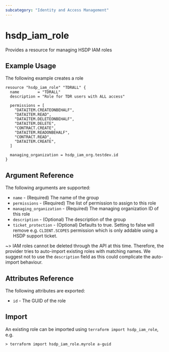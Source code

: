 ```yaml
---
subcategory: "Identity and Access Management"
---
```


# hsdp_iam_role

Provides a resource for managing HSDP IAM roles

## Example Usage

The following example creates a role

```hcl
resource "hsdp_iam_role" "TDRALL" {
  name        = "TDRALL"
  description = "Role for TDR users with ALL access"

  permissions = [
    "DATAITEM.CREATEONBEHALF",
    "DATAITEM.READ",
    "DATAITEM.DELETEONBEHALF",
    "DATAITEM.DELETE",
    "CONTRACT.CREATE",
    "DATAITEM.READONBEHALF",
    "CONTRACT.READ",
    "DATAITEM.CREATE",
  ]

  managing_organization = hsdp_iam_org.testdev.id
}
```

## Argument Reference

The following arguments are supported:

* `name` - (Required) The name of the group
* `permissions` - (Required) The list of permission to assign to this role
* `managing_organization` - (Required) The managing organization ID of this role
* `description` - (Optional) The description of the group
* `ticket_protection` - (Optional) Defaults to true. Setting to false will remove e.g. `CLIENT.SCOPES` permission which is only addable using a HSDP support ticket.

~> IAM roles cannot be deleted through the API at this time. Therefore, the provider tries to auto-import existing roles with matching names. We suggest not to use the `description` field as this could complicate the auto-import behaviour.

## Attributes Reference

The following attributes are exported:

* `id` - The GUID of the role

## Import

An existing role can be imported using `terraform import hsdp_iam_role`, e.g.

```shell
> terraform import hsdp_iam_role.myrole a-guid
```
